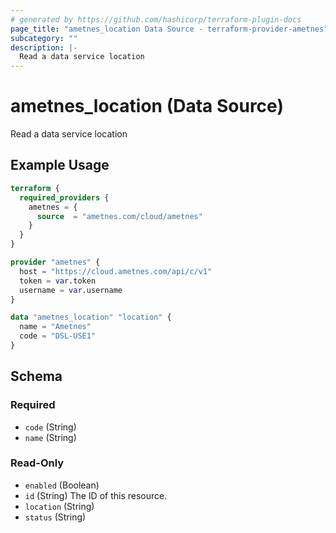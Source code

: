 ```yaml
---
# generated by https://github.com/hashicorp/terraform-plugin-docs
page_title: "ametnes_location Data Source - terraform-provider-ametnes"
subcategory: ""
description: |-
  Read a data service location
---
```


# ametnes_location (Data Source)

Read a data service location

## Example Usage

```terraform
terraform {
  required_providers {
    ametnes = {
      source  = "ametnes.com/cloud/ametnes"
    }
  }
}

provider "ametnes" {
  host = "https://cloud.ametnes.com/api/c/v1"
  token = var.token
  username = var.username
}

data "ametnes_location" "location" {
  name = "Ametnes"
  code = "DSL-USE1"
}
```

<!-- schema generated by tfplugindocs -->
## Schema

### Required

- `code` (String)
- `name` (String)

### Read-Only

- `enabled` (Boolean)
- `id` (String) The ID of this resource.
- `location` (String)
- `status` (String)


